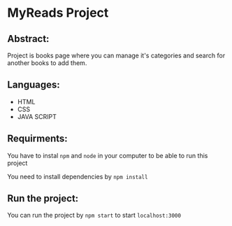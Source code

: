 # MyReads Project

## Abstract: 
Project is books page where you can manage it's categories and  search for another books to add them.

## Languages:
* HTML
* CSS
* JAVA SCRIPT

## Requirments:
You have to instal `npm` and `node` in your computer to be able to run this project

You need to install dependencies by `npm install`

## Run the project:
You can run the project by `npm start` to start `localhost:3000`
